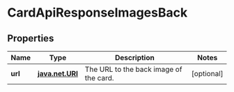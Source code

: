 
# CardApiResponseImagesBack

## Properties
Name | Type | Description | Notes
------------ | ------------- | ------------- | -------------
**url** | [**java.net.URI**](java.net.URI.md) | The URL to the back image of the card. |  [optional]



